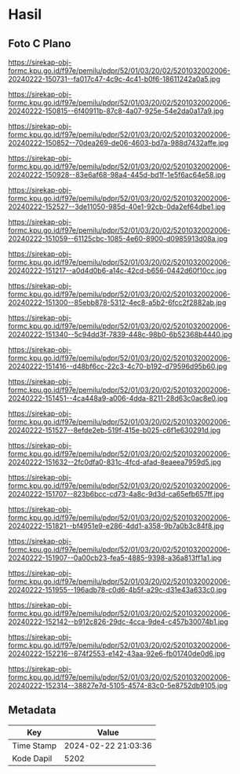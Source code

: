 # Hasil

## Foto C Plano

https://sirekap-obj-formc.kpu.go.id/f97e/pemilu/pdpr/52/01/03/20/02/5201032002006-20240222-150731--fa017c47-4c9c-4c41-b0f6-18611242a0a5.jpg

https://sirekap-obj-formc.kpu.go.id/f97e/pemilu/pdpr/52/01/03/20/02/5201032002006-20240222-150815--6f40911b-87c8-4a07-925e-54e2da0a17a9.jpg

https://sirekap-obj-formc.kpu.go.id/f97e/pemilu/pdpr/52/01/03/20/02/5201032002006-20240222-150852--70dea269-de06-4603-bd7a-988d7432affe.jpg

https://sirekap-obj-formc.kpu.go.id/f97e/pemilu/pdpr/52/01/03/20/02/5201032002006-20240222-150928--83e6af68-98a4-445d-bd1f-1e5f6ac64e58.jpg

https://sirekap-obj-formc.kpu.go.id/f97e/pemilu/pdpr/52/01/03/20/02/5201032002006-20240222-152527--3de11050-985d-40e1-92cb-0da2ef64dbe1.jpg

https://sirekap-obj-formc.kpu.go.id/f97e/pemilu/pdpr/52/01/03/20/02/5201032002006-20240222-151059--61125cbc-1085-4e60-8900-d0985913d08a.jpg

https://sirekap-obj-formc.kpu.go.id/f97e/pemilu/pdpr/52/01/03/20/02/5201032002006-20240222-151217--a0d4d0b6-a14c-42cd-b656-0442d60f10cc.jpg

https://sirekap-obj-formc.kpu.go.id/f97e/pemilu/pdpr/52/01/03/20/02/5201032002006-20240222-151300--85ebb878-5312-4ec8-a5b2-6fcc2f2882ab.jpg

https://sirekap-obj-formc.kpu.go.id/f97e/pemilu/pdpr/52/01/03/20/02/5201032002006-20240222-151340--5c94dd3f-7839-448c-98b0-6b52368b4440.jpg

https://sirekap-obj-formc.kpu.go.id/f97e/pemilu/pdpr/52/01/03/20/02/5201032002006-20240222-151416--d48bf6cc-22c3-4c70-b192-d79596d95b60.jpg

https://sirekap-obj-formc.kpu.go.id/f97e/pemilu/pdpr/52/01/03/20/02/5201032002006-20240222-151451--4ca448a9-a006-4dda-8211-28d63c0ac8e0.jpg

https://sirekap-obj-formc.kpu.go.id/f97e/pemilu/pdpr/52/01/03/20/02/5201032002006-20240222-151527--8efde2eb-519f-415e-b025-c6f1e630291d.jpg

https://sirekap-obj-formc.kpu.go.id/f97e/pemilu/pdpr/52/01/03/20/02/5201032002006-20240222-151632--2fc0dfa0-831c-4fcd-afad-8eaeea7959d5.jpg

https://sirekap-obj-formc.kpu.go.id/f97e/pemilu/pdpr/52/01/03/20/02/5201032002006-20240222-151707--823b6bcc-cd73-4a8c-9d3d-ca65efb657ff.jpg

https://sirekap-obj-formc.kpu.go.id/f97e/pemilu/pdpr/52/01/03/20/02/5201032002006-20240222-151821--bf4951e9-e286-4dd1-a358-9b7a0b3c84f8.jpg

https://sirekap-obj-formc.kpu.go.id/f97e/pemilu/pdpr/52/01/03/20/02/5201032002006-20240222-151907--0a00cb23-fea5-4885-9398-a36a813ff1a1.jpg

https://sirekap-obj-formc.kpu.go.id/f97e/pemilu/pdpr/52/01/03/20/02/5201032002006-20240222-151955--196adb78-c0d6-4b5f-a29c-d31e43a633c0.jpg

https://sirekap-obj-formc.kpu.go.id/f97e/pemilu/pdpr/52/01/03/20/02/5201032002006-20240222-152142--b912c826-29dc-4cca-9de4-c457b30074b1.jpg

https://sirekap-obj-formc.kpu.go.id/f97e/pemilu/pdpr/52/01/03/20/02/5201032002006-20240222-152216--874f2553-e142-43aa-92e6-fb01740de0d6.jpg

https://sirekap-obj-formc.kpu.go.id/f97e/pemilu/pdpr/52/01/03/20/02/5201032002006-20240222-152314--38827e7d-5105-4574-83c0-5e8752db9105.jpg


## Metadata

| Key        | Value               |
| ---------- | ------------------- |
| Time Stamp | 2024-02-22 21:03:36 |
| Kode Dapil | 5202                |



